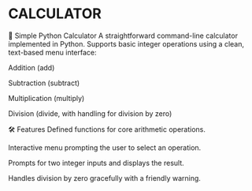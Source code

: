 # CALCULATOR
🧮 Simple Python Calculator
A straightforward command-line calculator implemented in Python. Supports basic integer operations using a clean, text-based menu interface:

Addition (add)

Subtraction (subtract)

Multiplication (multiply)

Division (divide, with handling for division by zero)

🛠️ Features
Defined functions for core arithmetic operations.

Interactive menu prompting the user to select an operation.

Prompts for two integer inputs and displays the result.

Handles division by zero gracefully with a friendly warning.


